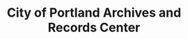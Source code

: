 ---
layout: repo
title: "City of Portland Archives and Records Center"
id: 25784
permalink: repos/25784/
---